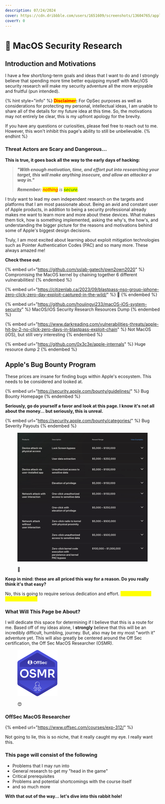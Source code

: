 ```yaml
---
description: 07/24/2024
cover: https://cdn.dribbble.com/users/1651609/screenshots/13604765/apple_dribbble.gif
coverY: 0
---
```


# 🍎 MacOS Security Research

## Introduction and Motivations

I have a few short/long-term goals and ideas that I want to do and I strongly believe that spending more time better equipping myself with Mac/iOS security research will make my security adventure all the more enjoyable and fruitful (pun intended).

{% hint style="info" %}
<mark style="color:red;">**Disclaimer**</mark>**:** For OpSec purposes as well as considerations for protecting my personal, intellectual ideas, I am unable to share all of the details for my future idea at this time. So, the motivations may not entirely be clear, this is my upfront apology for the brevity.&#x20;

If you have any questions or curiosities, please feel free to reach out to me. However, this won't inhibit this page's ability to still be unbelievable.&#x20;
{% endhint %}

### Threat Actors are Scary and Dangerous...

**This is true, it goes back all the way to the early days of hacking:**

> _**"With enough motivation, time, and effort put into researching your target, this will make anything insecure, and allow an attacker a way in."**_
>
> _**Remember:** <mark style="color:red;">nothing</mark> is <mark style="color:green;">secure</mark>._

I truly want to lead my own independent research on the targets and platforms that I am most passionate about. Being an avid and constant user of Apple products, in addition to being a security professional already makes me want to learn more and more about these devices. What makes them tick, how is something implemented, asking the why's, the how's, and understanding the bigger picture for the reasons and motivations behind some of Apple's biggest design decisions.&#x20;

Truly, I am most excited about learning about exploit mitigation technologies such as Pointer Authentication Codes (PAC) and so many more. These always amazed me!

**Check these out:**&#x20;

{% embed url="https://github.com/sslab-gatech/pwn2own2020" %}
Compromising the MacOS kernel by chaining together 6 different vulnerabilities!
{% endembed %}

{% embed url="https://citizenlab.ca/2023/09/blastpass-nso-group-iphone-zero-click-zero-day-exploit-captured-in-the-wild/" %}
🤯
{% endembed %}

{% embed url="https://github.com/houjingyi233/macOS-iOS-system-security" %}
MacOS/iOS Security Research Resources Dump
{% endembed %}

{% embed url="https://www.darkreading.com/vulnerabilities-threats/apple-hit-by-2-no-click-zero-days-in-blastpass-exploit-chain" %}
Not MacOS (iOS), but still very interesting
{% endembed %}

{% embed url="https://github.com/0x3c3e/apple-internals" %}
Huge resource dump 2
{% endembed %}

## Apple's Bug Bounty Program

These prices are insane for finding bugs within Apple's ecosystem. This needs to be considered and looked at.&#x20;

{% embed url="https://security.apple.com/bounty/guidelines/" %}
Bug Bounty Homepage
{% endembed %}

**Seriously, go do yourself a favor and look at this page. I know it's not all about the money... but seriously, this is unreal.**&#x20;

{% embed url="https://security.apple.com/bounty/categories/" %}
Bug Severity Payouts
{% endembed %}

<figure><img src=".gitbook/assets/image (5) (1).png" alt="" width="563"><figcaption><p>🤯</p></figcaption></figure>

**Keep in mind: these are all priced this way for a reason. Do you really think it's that easy?**

No, this is going to require serious dedication and effort. <mark style="color:yellow;">But, I believe in myself. Do you?</mark>

### What Will This Page be About?

I will dedicate this space for determining if I believe that this is a route for me. Based off of my ideas alone, I **strongly** believe that this will be an incredibly difficult, humbling, journey. But, also may be my most "worth it" adventure yet. This will also greatly be centered around the Off Sec certification, the Off Sec MacOS Researcher (OSMR).

<figure><img src=".gitbook/assets/image (1) (1) (1) (1) (1) (1).png" alt="" width="130"><figcaption><p>😍</p></figcaption></figure>

### OffSec MacOS Researcher

{% embed url="https://www.offsec.com/courses/exp-312/" %}

Not going to lie, this is so niche, that it really caught my eye. I really want this.

### This page will consist of the following

* Problems that I may run into
* General research to get my "head in the game"&#x20;
* Critical prerequisites
* Problems and potential shortcomings with the course itself
* and so much more

**With that out of the way... let's dive into this rabbit hole!**
